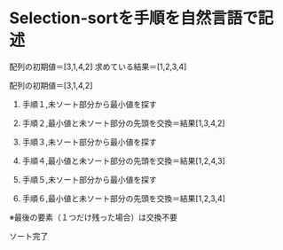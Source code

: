 # Selection-sortを手順を自然言語で記述

配列の初期値＝[3,1,4,2]
求めている結果＝[1,2,3,4]

配列の初期値＝[3,1,4,2]

1. 手順１,未ソート部分から最小値を探す
2. 手順２,最小値と未ソート部分の先頭を交換＝結果[1,3,4,2]

3. 手順３,未ソート部分から最小値を探す
4. 手順４,最小値と未ソート部分の先頭を交換＝結果[1,2,4,3]

5. 手順５,未ソート部分から最小値を探す
6. 手順６,最小値と未ソート部分の先頭を交換＝結果[1,2,3,4]

※最後の要素（１つだけ残った場合）は交換不要

ソート完了